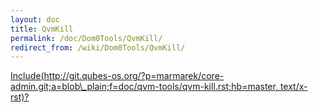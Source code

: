 ```yaml
---
layout: doc
title: QvmKill
permalink: /doc/Dom0Tools/QvmKill/
redirect_from: /wiki/Dom0Tools/QvmKill/
---
```


[Include(http://git.qubes-os.org/?p=marmarek/core-admin.git;a=blob\_plain;f=doc/qvm-tools/qvm-kill.rst;hb=master, text/x-rst)?](/doc/Dom0Tools/Include(http%3A/git.qubes-os.org?p=marmarek/core-admin.git;a=blob_plain;f=doc/qvm-tools/qvm-kill.rst;hb=master,%20text/x-rst))
